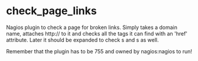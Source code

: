check_page_links
================

Nagios plugin to check a page for broken links.  Simply takes a domain name, attaches http:// to it and checks all the <a> tags it can find with an 'href' attribute.  Later it should be expanded to check <img>s and <area>s as well.

Remember that the plugin has to be 755 and owned by nagios:nagios to run!

